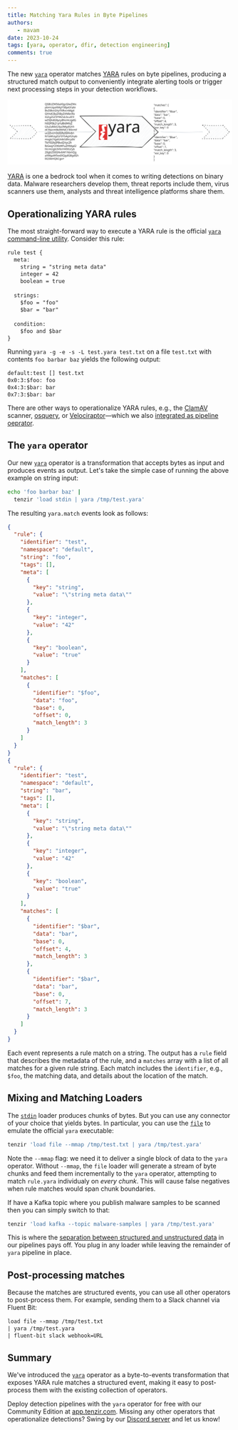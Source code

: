 ```yaml
---
title: Matching Yara Rules in Byte Pipelines
authors:
   - mavam
date: 2023-10-24
tags: [yara, operator, dfir, detection engineering]
comments: true
---
```


The new [`yara`][yara-operator] operator matches [YARA][yara] rules on byte
pipelines, producing a structured match output to conveniently integrate
alerting tools or trigger next processing steps in your detection workflows.

[yara]: https://virustotal.github.io/yara/
[yara-operator]: /next/operators/transformations/yara

![Yara Operator](yara-operator.excalidraw.svg)

<!--truncate-->

[YARA][yara] is one a bedrock tool when it comes to writing detections on binary
data. Malware researchers develop them, threat reports include them, virus
scanners use them, analysts and threat intelligence platforms share them.

## Operationalizing YARA rules

The most straight-forward way to execute a YARA rule is the official [`yara`
command-line utility](https://yara.readthedocs.io/en/stable/commandline.html).
Consider this rule:

```yara
rule test {
  meta:
    string = "string meta data"
    integer = 42
    boolean = true

  strings:
    $foo = "foo"
    $bar = "bar"

  condition:
    $foo and $bar
}
```

Running `yara -g -e -s -L test.yara test.txt` on a file `test.txt` with contents
`foo barbar baz` yields the following output:

```
default:test [] test.txt
0x0:3:$foo: foo
0x4:3:$bar: bar
0x7:3:$bar: bar
```

There are other ways to operationalize YARA rules, e.g., the
[ClamAV](https://www.clamav.net/) scanner,
[osquery](https://osquery.readthedocs.io/en/stable/deployment/yara/), or
[Velociraptor](https://docs.velociraptor.app/vql_reference/plugin/yara/)—which
we also [integrated as pipeline
oeprator](/blog/integrating-velociraptor-into-tenzir-pipelines).

## The `yara` operator

Our new [`yara`](/operators/transformations/yara) operator is a transformation
that accepts bytes as input and produces events as output. Let's take the simple
case of running the above example on string input:

```bash
echo 'foo barbar baz' |
  tenzir 'load stdin | yara /tmp/test.yara'
```

The resulting `yara.match` events look as follows:

```json
{
  "rule": {
    "identifier": "test",
    "namespace": "default",
    "string": "foo",
    "tags": [],
    "meta": [
      {
        "key": "string",
        "value": "\"string meta data\""
      },
      {
        "key": "integer",
        "value": "42"
      },
      {
        "key": "boolean",
        "value": "true"
      }
    ],
    "matches": [
      {
        "identifier": "$foo",
        "data": "foo",
        "base": 0,
        "offset": 0,
        "match_length": 3
      }
    ]
  }
}
{
  "rule": {
    "identifier": "test",
    "namespace": "default",
    "string": "bar",
    "tags": [],
    "meta": [
      {
        "key": "string",
        "value": "\"string meta data\""
      },
      {
        "key": "integer",
        "value": "42"
      },
      {
        "key": "boolean",
        "value": "true"
      }
    ],
    "matches": [
      {
        "identifier": "$bar",
        "data": "bar",
        "base": 0,
        "offset": 4,
        "match_length": 3
      },
      {
        "identifier": "$bar",
        "data": "bar",
        "base": 0,
        "offset": 7,
        "match_length": 3
      }
    ]
  }
}
```

Each event represents a rule match on a string. The output has a `rule` field
that describes the metadata of the rule, and a `matches` array with a list of
all matches for a given rule string. Each match includes the `identifier`, e.g.,
`$foo`, the matching data, and details about the location of the match.

## Mixing and Matching Loaders

The [`stdin`](/connectors/stdin) loader produces chunks of bytes. But you can
use any connector of your choice that yields bytes. In particular, you can use
the [`file`](/connectors/file) to emulate the official `yara` executable:

```bash
tenzir 'load file --mmap /tmp/test.txt | yara /tmp/test.yara'
```

Note the `--mmap` flag: we need it to deliver a single block of data to the
`yara` operator. Without `--mmap`, the `file` loader will generate a stream of
byte chunks and feed them incrementally to the `yara` operator, attempting to
match `rule.yara` individualy on *every chunk*. This will cause false negatives
when rule matches would span chunk boundaries.

If have a Kafka topic where you publish malware samples to be scanned then you
can simply switch to that:

```bash
tenzir 'load kafka --topic malware-samples | yara /tmp/test.yara'
```

This is where the [separation between structured and unstructured
data][separation-of-concerns] in our pipelines pays off. You plug in any loader
while leaving the remainder of `yara` pipeline in place.

[separation-of-concerns]: /blog/five-design-principles-for-building-a-data-pipeline-engine#p1-separation-of-concerns

## Post-processing matches

Because the matches are structured events, you can use all other operators to
post-process them. For example, sending them to a Slack channel via Fluent Bit:

```
load file --mmap /tmp/test.txt
| yara /tmp/test.yara
| fluent-bit slack webhook=URL
```

## Summary

We've introduced the [`yara`][yara-operator] operator as a byte-to-events
transformation that exposes YARA rule matches a structured event, making it easy
to post-process them with the existing collection of operators.

Deploy detection pipelines with the `yara` operator for free with our Community
Edition at [app.tenzir.com](https://app.tenzir.com). Missing any other operators
that operationalize detections? Swing by our [Discord server](/discord) and let
us know!
